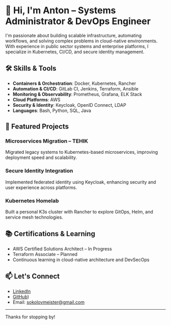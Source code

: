 # 👋 Hi, I'm Anton – Systems Administrator & DevOps Engineer

I'm passionate about building scalable infrastructure, automating workflows, and solving complex problems in cloud-native environments. With experience in public sector systems and enterprise platforms, I specialize in Kubernetes, CI/CD, and secure identity management.

## 🛠️ Skills & Tools

- **Containers & Orchestration**: Docker, Kubernetes, Rancher
- **Automation & CI/CD**: GitLab CI, Jenkins, Terraform, Ansible
- **Monitoring & Observability**: Prometheus, Grafana, ELK Stack
- **Cloud Platforms**: AWS
- **Security & Identity**: Keycloak, OpenID Connect, LDAP
- **Languages**: Bash, Python, SQL, Java

## 🚀 Featured Projects

### Microservices Migration – TEHIK
Migrated legacy systems to Kubernetes-based microservices, improving deployment speed and scalability.

### Secure Identity Integration
Implemented federated identity using Keycloak, enhancing security and user experience across platforms.

### Kubernetes Homelab
Built a personal K3s cluster with Rancher to explore GitOps, Helm, and service mesh technologies.

## 📚 Certifications & Learning

- AWS Certified Solutions Architect – In Progress  
- Terraform Associate – Planned  
- Continuous learning in cloud-native architecture and DevSecOps

## 📫 Let's Connect

- [LinkedIn](https://www.linkedin.com/in/anton-sokolov-exe/)  
- [GitHub](https://github.com/sapsan14/))  
- Email: sokolovmeister@gmail.com

---

Thanks for stopping by!
